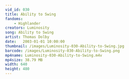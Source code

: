 ```yaml
---
vid_id: 030
title: Ability to Swing
fandoms:
    - Highlander
creators: Luminosity
song: Ability to Swing
artist: Thomas Dolby
date:   2003-01-01 10:00:00
thumbnail: /images/Luminosity-030-Ability-to-Swing.jpg
barcode: /images/Luminosity-030-Ability-to-Swing.png
mp4name: Luminosity-030-Ability-to-Swing.m4v
mp4size: 38.79 MB
width: 640
height: 480
---
```



